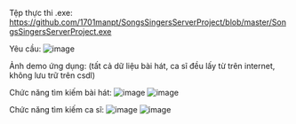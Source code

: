 Tệp thực thi .exe: https://github.com/1701manpt/SongsSingersServerProject/blob/master/SongsSingersServerProject.exe

Yêu cầu:
![image](https://github.com/1701manpt/SongsSingersProject/assets/76032325/0499ca5e-258f-46fe-9108-008c71e8a6d1)

Ảnh demo ứng dụng: (tất cả dữ liệu bài hát, ca sĩ đều lấy từ trên internet, không lưu trữ trên csdl)

Chức năng tìm kiếm bài hát:
![image](https://github.com/1701manpt/SongsSingersProject/assets/76032325/731487df-3eaf-4259-b322-e088dcf31b4b)
![image](https://github.com/1701manpt/SongsSingersProject/assets/76032325/53dac976-70a2-43d9-9b71-3d0b0e2bbf62)

Chức năng tìm kiếm ca sĩ:
![image](https://github.com/1701manpt/SongsSingersProject/assets/76032325/d54d1ad7-ccd2-4754-8b3f-16ce7384af3d)
![image](https://github.com/1701manpt/SongsSingersProject/assets/76032325/edcfbd3a-b64c-4e9d-8b34-abea25aac0bc)
